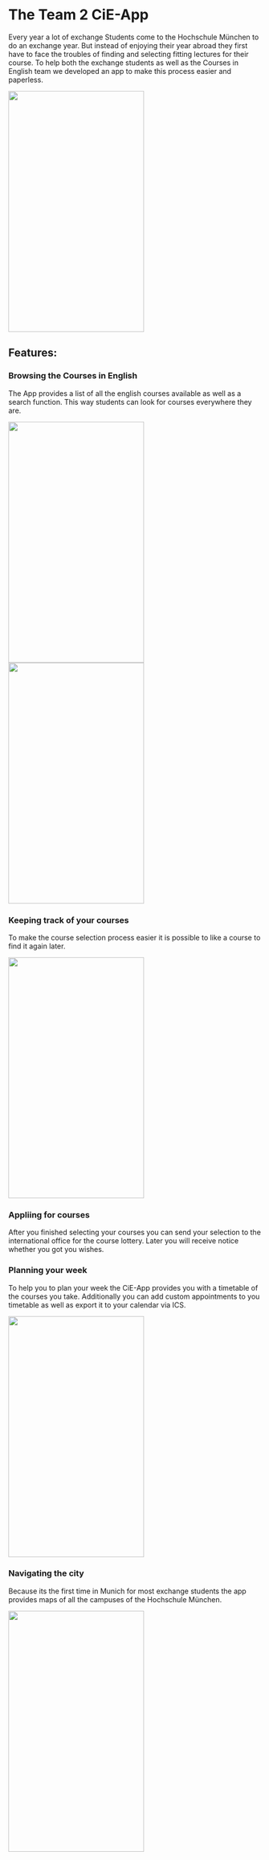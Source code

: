 # The Team 2 CiE-App
Every year a lot of exchange Students come to the Hochschule München to do an exchange year.
 But instead of enjoying their year abroad they first have to face the troubles of finding 
 and selecting fitting lectures for their course. To help both the exchange students as
 well as the Courses in English team we developed an app to make this process easier and paperless.
 
 <a href="url"><img src="https://raw.githubusercontent.com/mobileappdevhm/team2/gh-pages/gh-pagesImages/loginScreen.png" align="center" height="480" width="270" ></a>   
## Features:
### Browsing the Courses in English
The App provides a list of all the english courses available as well as a search function.
This way students can look for courses everywhere they are.

 <a href="url"><img src="https://raw.githubusercontent.com/mobileappdevhm/team2/gh-pages/gh-pagesImages/courses.png" align="center" height="480" width="270" ></a>   <a href="url"><img src="https://raw.githubusercontent.com/mobileappdevhm/team2/gh-pages/gh-pagesImages/detailsCourse.png" align="center" height="480" width="270" ></a>
### Keeping track of your courses
To make the course selection process easier it is possible to like a course to find it again later.

 <a href="url"><img src="https://raw.githubusercontent.com/mobileappdevhm/team2/gh-pages/gh-pagesImages/favoritesScreen.png" align="center" height="480" width="270" ></a>
### Appliing for courses
After you finished selecting your courses you can send your selection to the international office for the course lottery. Later you will
receive notice whether you got you wishes.
### Planning your week
To help you to plan your week the CiE-App provides you with a timetable of the courses you take.
Additionally you can add custom appointments to you timetable as well as export it to your calendar via ICS. 

 <a href="url"><img src="https://raw.githubusercontent.com/mobileappdevhm/team2/gh-pages/gh-pagesImages/timetableScreen.png" align="center" height="480" width="270" ></a>
### Navigating the city
Because its the first time in Munich for most exchange students the app provides maps of 
all the campuses of the Hochschule München.

 <a href="url"><img src="https://raw.githubusercontent.com/mobileappdevhm/team2/gh-pages/gh-pagesImages/map.png" align="center" height="480" width="270" ></a> 
 
